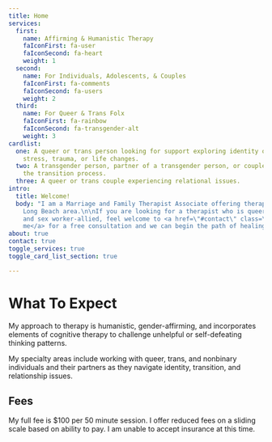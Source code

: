 ```yaml
---
title: Home
services:
  first:
    name: Affirming & Humanistic Therapy
    faIconFirst: fa-user
    faIconSecond: fa-heart
    weight: 1
  second:
    name: For Individuals, Adolescents, & Couples
    faIconFirst: fa-comments
    faIconSecond: fa-users
    weight: 2
  third:
    name: For Queer & Trans Folx
    faIconFirst: fa-rainbow
    faIconSecond: fa-transgender-alt
    weight: 3
cardlist:
  one: A queer or trans person looking for support exploring identity or processing
    stress, trauma, or life changes.
  two: A transgender person, partner of a transgender person, or couple navigating
    the transition process.
  three: A queer or trans couple experiencing relational issues.
intro:
  title: Welcome!
  body: "I am a Marriage and Family Therapist Associate offering therapy in the greater
    Long Beach area.\n\nIf you are looking for a therapist who is queer, trans-affirming,
    and sex worker-allied, feel welcome to <a href=\"#contact\" class=\"anchor\">contact
    me</a> for a free consultation and we can begin the path of healing together. "
about: true
contact: true
toggle_services: true
toggle_card_list_section: true

---
```

# What To Expect 

My approach to therapy is humanistic, gender-affirming, and incorporates elements of cognitive therapy to challenge unhelpful or self-defeating thinking patterns.

My specialty areas include working with queer, trans, and nonbinary individuals and their partners as they navigate identity, transition, and relationship issues. 

## Fees

My full fee is $100 per 50 minute session. I offer reduced fees on a sliding scale based on ability to pay. I am unable to accept insurance at this time.